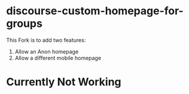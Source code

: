 # discourse-custom-homepage-for-groups
This Fork is to add two features:
1. Allow an Anon homepage
1. Allow a different mobile homepage

# Currently Not Working
